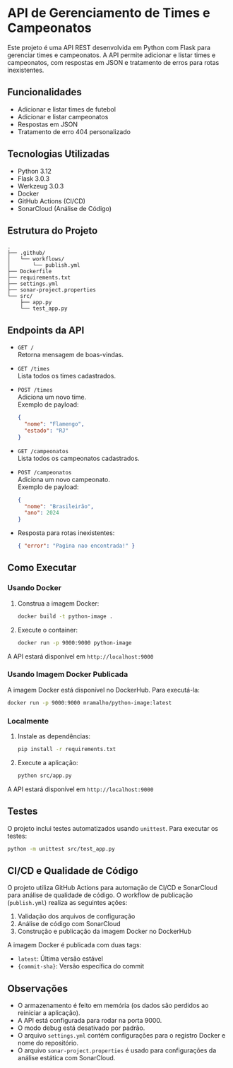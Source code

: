 # API de Gerenciamento de Times e Campeonatos

Este projeto é uma API REST desenvolvida em Python com Flask para gerenciar times e campeonatos. A API permite adicionar e listar times e campeonatos, com respostas em JSON e tratamento de erros para rotas inexistentes.

## Funcionalidades

- Adicionar e listar times de futebol
- Adicionar e listar campeonatos
- Respostas em JSON
- Tratamento de erro 404 personalizado

## Tecnologias Utilizadas

- Python 3.12
- Flask 3.0.3
- Werkzeug 3.0.3
- Docker
- GitHub Actions (CI/CD)
- SonarCloud (Análise de Código)

## Estrutura do Projeto

```
.
├── .github/
│   └── workflows/
│       └── publish.yml
├── Dockerfile
├── requirements.txt
├── settings.yml
├── sonar-project.properties
└── src/
    ├── app.py
    └── test_app.py
```

## Endpoints da API

- `GET /`  
  Retorna mensagem de boas-vindas.

- `GET /times`  
  Lista todos os times cadastrados.

- `POST /times`  
  Adiciona um novo time.  
  Exemplo de payload:
  ```json
  {
    "nome": "Flamengo",
    "estado": "RJ"
  }
  ```

- `GET /campeonatos`  
  Lista todos os campeonatos cadastrados.

- `POST /campeonatos`  
  Adiciona um novo campeonato.  
  Exemplo de payload:
  ```json
  {
    "nome": "Brasileirão",
    "ano": 2024
  }
  ```

- Resposta para rotas inexistentes:
  ```json
  { "error": "Pagina nao encontrada!" }
  ```

## Como Executar

### Usando Docker

1. Construa a imagem Docker:
   ```bash
   docker build -t python-image .
   ```

2. Execute o container:
   ```bash
   docker run -p 9000:9000 python-image
   ```

A API estará disponível em `http://localhost:9000`

### Usando Imagem Docker Publicada

A imagem Docker está disponível no DockerHub. Para executá-la:

```bash
docker run -p 9000:9000 mramalho/python-image:latest
```

### Localmente

1. Instale as dependências:
   ```bash
   pip install -r requirements.txt
   ```

2. Execute a aplicação:
   ```bash
   python src/app.py
   ```

A API estará disponível em `http://localhost:9000`

## Testes

O projeto inclui testes automatizados usando `unittest`. Para executar os testes:

```bash
python -m unittest src/test_app.py
```

## CI/CD e Qualidade de Código

O projeto utiliza GitHub Actions para automação de CI/CD e SonarCloud para análise de qualidade de código. O workflow de publicação (`publish.yml`) realiza as seguintes ações:

1. Validação dos arquivos de configuração
2. Análise de código com SonarCloud
3. Construção e publicação da imagem Docker no DockerHub

A imagem Docker é publicada com duas tags:
- `latest`: Última versão estável
- `{commit-sha}`: Versão específica do commit

## Observações

- O armazenamento é feito em memória (os dados são perdidos ao reiniciar a aplicação).
- A API está configurada para rodar na porta 9000.
- O modo debug está desativado por padrão.
- O arquivo `settings.yml` contém configurações para o registro Docker e nome do repositório.
- O arquivo `sonar-project.properties` é usado para configurações da análise estática com SonarCloud. 